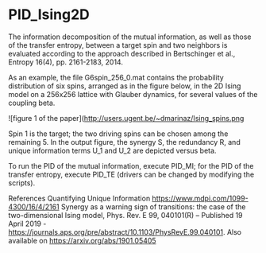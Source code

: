 # PID_Ising2D

The information decomposition of the mutual information, as well as those of the transfer entropy, between a target
spin and two neighbors is evaluated according to the approach described in Bertschinger et al., Entropy 16(4), pp. 2161-2183, 2014.

As an example, the file G6spin_256_0.mat contains the probability distribution of six spins, arranged as in the figure below, in the 2D Ising model on a 256x256 lattice with Glauber dynamics, for several values of the coupling beta.

![figure 1 of the paper](http://users.ugent.be/~dmarinaz/Ising_spins.png

Spin 1 is the target; the two driving spins can be chosen among the remaining 5. In the output figure, the synergy S, the redundancy R, and unique information terms U_1 and U_2 are depicted versus beta.

To run the PID of the mutual information, execute PID_MI; for the PID of the transfer entropy, execute PID_TE (drivers can be
changed by modifying the scripts).

References
Quantifying Unique Information https://www.mdpi.com/1099-4300/16/4/2161
Synergy as a warning sign of transitions: the case of the two-dimensional Ising model, Phys. Rev. E 99, 040101(R) – Published 19 April 2019 - https://journals.aps.org/pre/abstract/10.1103/PhysRevE.99.040101. Also available on https://arxiv.org/abs/1901.05405
